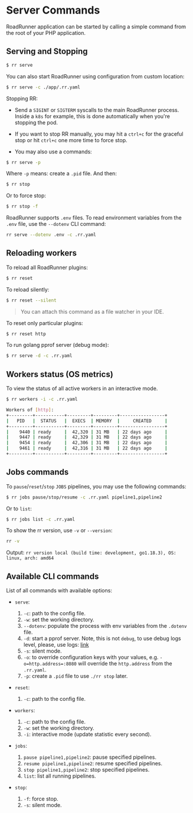 # Server Commands

RoadRunner application can be started by calling a simple command from the root of your PHP application.

## Serving and Stopping

```bash
$ rr serve 
```

You can also start RoadRunner using configuration from custom location:

```bash
$ rr serve -c ./app/.rr.yaml
```

Stopping RR:
- Send a `SIGINT` or `SIGTERM` syscalls to the main RoadRunner process. Inside a `k8s` for example, this is done automatically when you're stopping the pod.

- If you want to stop RR manually, you may hit a `ctrl+c` for the graceful stop or hit `ctrl+c` one more time to force stop.
- You may also use a commands:

```bash
$ rr serve -p
```
Where `-p` means: create a `.pid` file. And then:

```bash
$ rr stop
```
Or to force stop:

```bash
$ rr stop -f
```

RoadRunner supports `.env` files. To read environment variables from the `.env` file, use the `--dotenv` CLI command:
```bash
rr serve --dotenv .env -c .rr.yaml
```

## Reloading workers

To reload all RoadRunner plugins:

```bash
$ rr reset
```

To reload silently:

```bash
$ rr reset --silent
```

> You can attach this command as a file watcher in your IDE.

To reset only particular plugins:

```bash
$ rr reset http
```

To run golang pprof server (debug mode):

```bash
$ rr serve -d -c .rr.yaml
```

## Workers status (OS metrics)

To view the status of all active workers in an interactive mode.

```bash
$ rr workers -i -c .rr.yaml
```

```bash
Workers of [http]:
+---------+-----------+---------+---------+-----------------+
|   PID   |  STATUS   |  EXECS  | MEMORY  |     CREATED     |
+---------+-----------+---------+---------+-----------------+
|    9440 | ready     |  42,320 | 31 MB   | 22 days ago     |
|    9447 | ready     |  42,329 | 31 MB   | 22 days ago     |
|    9454 | ready     |  42,306 | 31 MB   | 22 days ago     |
|    9461 | ready     |  42,316 | 31 MB   | 22 days ago     |
+---------+-----------+---------+---------+-----------------+
```

## Jobs commands

To `pause`/`reset`/`stop` `JOBS` pipelines, you may use the following commands:

```bash
$ rr jobs pause/stop/resume -c .rr.yaml pipeline1,pipeline2
```

Or to `list`:

```bash
$ rr jobs list -c .rr.yaml
```



To show the rr version, use `-v` or `--version`:
```bash
rr -v
```
Output: `rr version local (build time: development, go1.18.3), OS: linux, arch: amd64`

## Available CLI commands

List of all commands with available options:
- `serve`:
  1. `-c`: path to the config file.
  2. `-w`: set the working directory.
  3. `--dotenv`: populate the process with env variables from the `.dotenv` file.
  4. `-d`: start a pprof server. Note, this is not `debug`, to use debug logs level, please, use logs: [link](../lab/logger.md)
  5. `-s`: silent mode.
  6. `-o`: to override configuration keys with your values, e.g. `-o=http.address=:8080` will override the `http.address` from the `.rr.yaml`. 
  7. `-p`: create a `.pid` file to use `./rr stop` later. 

- `reset`:
  1. `-c`: path to the config file.

- `workers`:
  1. `-c`: path to the config file.
  2. `-w`: set the working directory. 
  3. `-i`: interactive mode (update statistic every second).

- `jobs`:
  1. `pause pipeline1,pipeline2`: pause specified pipelines.
  2. `resume pipeline1,pipeline2`: resume specified pipelines.
  3. `stop pipeline1,pipeline2`: stop specified pipelines.
  4. `list`: list all running pipelines.

- `stop`:
  1. `-f`: force stop.
  2. `-s`: silent mode.
